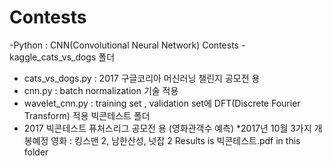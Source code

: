 # Contests

-Python : CNN(Convolutional Neural Network)
Contests - kaggle_cats_vs_dogs 폴더
- cats_vs_dogs.py : 2017 구글코리아 머신러닝 챌린지 공모전 용
- cnn.py : batch normalization 기술 적용
- wavelet_cnn.py : training set , validation set에 DFT(Discrete Fourier Transform) 적용 
빅콘테스트 폴더
- 2017 빅콘테스트 퓨처스리그 공모전 용 (영화관객수 예측)
*2017년 10월 3가지 개봉예정 영화 : 킹스맨 2, 남한산성, 넛잡 2
Results is 빅콘테스트.pdf in this folder
